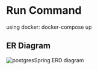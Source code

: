 # Run Command
using docker:
  docker-compose up

## ER Diagram
![postgresSpring ERD diagram](https://github.com/user-attachments/assets/9ece30eb-e2b3-4b6a-862b-13840186f240)
